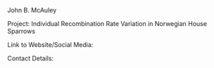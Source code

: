 John B. McAuley

Project: Individual Recombination Rate Variation in Norwegian House Sparrows

Link to Website/Social Media:

Contact Details:

